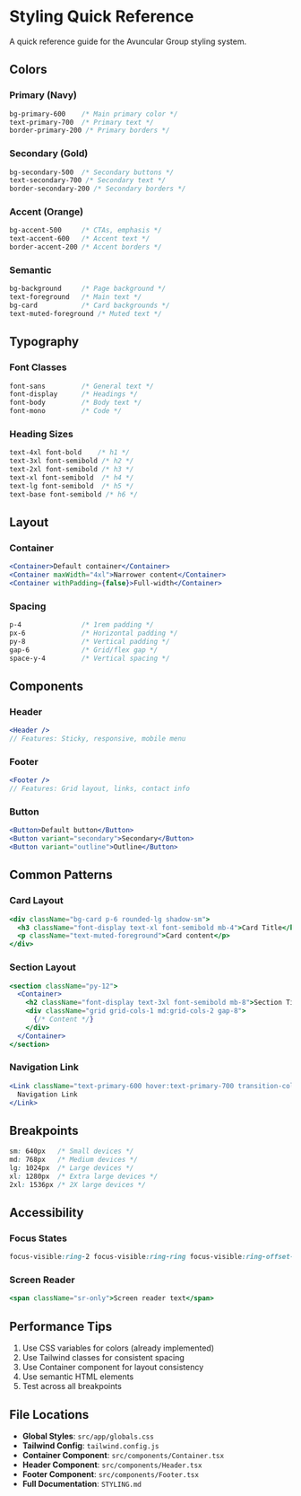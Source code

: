 # Styling Quick Reference

A quick reference guide for the Avuncular Group styling system.

## Colors

### Primary (Navy)
```css
bg-primary-600    /* Main primary color */
text-primary-700  /* Primary text */
border-primary-200 /* Primary borders */
```

### Secondary (Gold)
```css
bg-secondary-500  /* Secondary buttons */
text-secondary-700 /* Secondary text */
border-secondary-200 /* Secondary borders */
```

### Accent (Orange)
```css
bg-accent-500     /* CTAs, emphasis */
text-accent-600   /* Accent text */
border-accent-200 /* Accent borders */
```

### Semantic
```css
bg-background     /* Page background */
text-foreground   /* Main text */
bg-card           /* Card backgrounds */
text-muted-foreground /* Muted text */
```

## Typography

### Font Classes
```css
font-sans         /* General text */
font-display      /* Headings */
font-body         /* Body text */
font-mono         /* Code */
```

### Heading Sizes
```css
text-4xl font-bold    /* h1 */
text-3xl font-semibold /* h2 */
text-2xl font-semibold /* h3 */
text-xl font-semibold  /* h4 */
text-lg font-semibold  /* h5 */
text-base font-semibold /* h6 */
```

## Layout

### Container
```jsx
<Container>Default container</Container>
<Container maxWidth="4xl">Narrower content</Container>
<Container withPadding={false}>Full-width</Container>
```

### Spacing
```css
p-4               /* 1rem padding */
px-6              /* Horizontal padding */
py-8              /* Vertical padding */
gap-6             /* Grid/flex gap */
space-y-4         /* Vertical spacing */
```

## Components

### Header
```jsx
<Header />
// Features: Sticky, responsive, mobile menu
```

### Footer
```jsx
<Footer />
// Features: Grid layout, links, contact info
```

### Button
```jsx
<Button>Default button</Button>
<Button variant="secondary">Secondary</Button>
<Button variant="outline">Outline</Button>
```

## Common Patterns

### Card Layout
```jsx
<div className="bg-card p-6 rounded-lg shadow-sm">
  <h3 className="font-display text-xl font-semibold mb-4">Card Title</h3>
  <p className="text-muted-foreground">Card content</p>
</div>
```

### Section Layout
```jsx
<section className="py-12">
  <Container>
    <h2 className="font-display text-3xl font-semibold mb-8">Section Title</h2>
    <div className="grid grid-cols-1 md:grid-cols-2 gap-8">
      {/* Content */}
    </div>
  </Container>
</section>
```

### Navigation Link
```jsx
<Link className="text-primary-600 hover:text-primary-700 transition-colors">
  Navigation Link
</Link>
```

## Breakpoints

```css
sm: 640px   /* Small devices */
md: 768px   /* Medium devices */
lg: 1024px  /* Large devices */
xl: 1280px  /* Extra large devices */
2xl: 1536px /* 2X large devices */
```

## Accessibility

### Focus States
```css
focus-visible:ring-2 focus-visible:ring-ring focus-visible:ring-offset-2
```

### Screen Reader
```jsx
<span className="sr-only">Screen reader text</span>
```

## Performance Tips

1. Use CSS variables for colors (already implemented)
2. Use Tailwind classes for consistent spacing
3. Use Container component for layout consistency
4. Use semantic HTML elements
5. Test across all breakpoints

## File Locations

- **Global Styles**: `src/app/globals.css`
- **Tailwind Config**: `tailwind.config.js`
- **Container Component**: `src/components/Container.tsx`
- **Header Component**: `src/components/Header.tsx`
- **Footer Component**: `src/components/Footer.tsx`
- **Full Documentation**: `STYLING.md`
